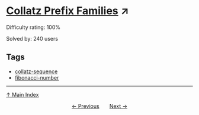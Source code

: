 # [Collatz Prefix Families](https://projecteuler.net/problem=494) ↗️

Difficulty rating: 100%

Solved by: 240 users
## Tags

- [collatz-sequence](../tags/collatz-sequence.md)
- [fibonacci-number](../tags/fibonacci-number.md)



---

[↑ Main Index](../README.md)


<div align=center><a href='493.md'>← Previous</a> &nbsp;&nbsp; &nbsp;&nbsp;  <a href='495.md'>Next →</a></div>
